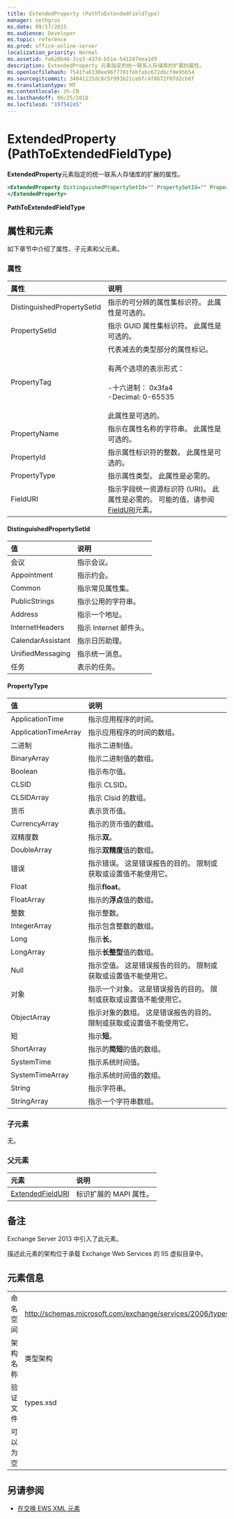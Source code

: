 ```yaml
---
title: ExtendedProperty (PathToExtendedFieldType)
manager: sethgros
ms.date: 09/17/2015
ms.audience: Developer
ms.topic: reference
ms.prod: office-online-server
localization_priority: Normal
ms.assetid: fa620b48-2ce3-437d-b51e-541247eea1d9
description: ExtendedProperty 元素指定的统一联系人存储库的扩展的属性。
ms.openlocfilehash: 7541fa6330ee96f7791febfabc672dbcf0e95b54
ms.sourcegitcommit: 34041125dc8c5f993b21cebfc4f8b72f0fd2cb6f
ms.translationtype: MT
ms.contentlocale: zh-CN
ms.lasthandoff: 06/25/2018
ms.locfileid: "19754245"
---
```

# <a name="extendedproperty-pathtoextendedfieldtype"></a>ExtendedProperty (PathToExtendedFieldType)

**ExtendedProperty**元素指定的统一联系人存储库的扩展的属性。 
  
```xml
<ExtendedProperty DistinguishedPropertySetId="" PropertySetId="" PropertyTag="" PropertyName="" PropertyId="" PropertyType="" FieldURI="">
</ExtendedProperty>
```

**PathToExtendedFieldType**

## <a name="attributes-and-elements"></a>属性和元素

如下章节中介绍了属性、子元素和父元素。
  
### <a name="attributes"></a>属性

|**属性**|**说明**|
|:-----|:-----|
|DistinguishedPropertySetId  <br/> |指示的可分辨的属性集标识符。 此属性是可选的。  <br/> |
|PropertySetId  <br/> |指示 GUID 属性集标识符。 此属性是可选的。  <br/> |
|PropertyTag  <br/> | 代表减去的类型部分的属性标记。<br/><br/>有两个选项的表示形式：  <br/><br/>-十六进制： 0x3fa4  <br/>-Decimal: 0-65535<br/><br/>  此属性是可选的。  <br/> |
|PropertyName  <br/> |指示在属性名称的字符串。 此属性是可选的。  <br/> |
|PropertyId  <br/> |指示属性标识符的整数。 此属性是可选的。  <br/> |
|PropertyType  <br/> |指示属性类型。 此属性是必需的。  <br/> |
|FieldURI  <br/> |指示字段统一资源标识符 (URI)。 此属性是必需的。 可能的值，请参阅[FieldURI](fielduri.md)元素。  <br/> |
   
#### <a name="distinguishedpropertysetid"></a>DistinguishedPropertySetId

|**值**|**说明**|
|:-----|:-----|
|会议  <br/> |指示会议。  <br/> |
|Appointment  <br/> |指示约会。  <br/> |
|Common  <br/> |指示常见属性集。  <br/> |
|PublicStrings  <br/> |指示公用的字符串。  <br/> |
|Address  <br/> |指示一个地址。  <br/> |
|InternetHeaders  <br/> |指示 Internet 邮件头。  <br/> |
|CalendarAssistant  <br/> |指示日历助理。  <br/> |
|UnifiedMessaging  <br/> |指示统一消息。  <br/> |
|任务  <br/> |表示的任务。  <br/> |
   
#### <a name="propertytype"></a>PropertyType

|**值**|**说明**|
|:-----|:-----|
|ApplicationTime  <br/> |指示应用程序的时间。  <br/> |
|ApplicationTimeArray  <br/> |指示应用程序的时间的数组。  <br/> |
|二进制  <br/> |指示二进制值。  <br/> |
|BinaryArray  <br/> |指示二进制值的数组。  <br/> |
|Boolean  <br/> |指示布尔值。  <br/> |
|CLSID  <br/> |指示 CLSID。  <br/> |
|CLSIDArray  <br/> |指示 Clsid 的数组。  <br/> |
|货币  <br/> |表示货币值。  <br/> |
|CurrencyArray  <br/> |指示的货币值的数组。  <br/> |
|双精度数  <br/> |指示**双**。  <br/> |
|DoubleArray  <br/> |指示**双精度**值的数组。  <br/> |
|错误  <br/> |指示错误。 这是错误报告的目的。 限制或获取或设置值不能使用它。  <br/> |
|Float  <br/> |指示**float**。  <br/> |
|FloatArray  <br/> |指示的**浮点**值的数组。  <br/> |
|整数  <br/> |指示整数。  <br/> |
|IntegerArray  <br/> |指示包含整数的数组。  <br/> |
|Long  <br/> |指示**长**。  <br/> |
|LongArray  <br/> |指示**长整型**值的数组。  <br/> |
|Null  <br/> |指示空值。 这是错误报告的目的。 限制或获取或设置值不能使用它。  <br/> |
|对象  <br/> |指示一个对象。 这是错误报告的目的。 限制或获取或设置值不能使用它。  <br/> |
|ObjectArray  <br/> |指示对象的数组。 这是错误报告的目的。 限制或获取或设置值不能使用它。  <br/> |
|短  <br/> |指示**短**。  <br/> |
|ShortArray  <br/> |指示的**简短**的值的数组。  <br/> |
|SystemTime  <br/> |指示系统时间值。  <br/> |
|SystemTimeArray  <br/> |指示系统时间值的数组。  <br/> |
|String  <br/> |指示字符串。  <br/> |
|StringArray  <br/> |指示一个字符串数组。  <br/> |
   
### <a name="child-elements"></a>子元素

无。
  
### <a name="parent-elements"></a>父元素

|**元素**|**说明**|
|:-----|:-----|
|[ExtendedFieldURI](extendedfielduri.md) <br/> |标识扩展的 MAPI 属性。  <br/> |
   
## <a name="remarks"></a>备注

Exchange Server 2013 中引入了此元素。
  
描述此元素的架构位于承载 Exchange Web Services 的 IIS 虚拟目录中。
  
## <a name="element-information"></a>元素信息

|||
|:-----|:-----|
|命名空间  <br/> |http://schemas.microsoft.com/exchange/services/2006/types  <br/> |
|架构名称  <br/> |类型架构  <br/> |
|验证文件  <br/> |types.xsd  <br/> |
|可以为空  <br/> ||
   
## <a name="see-also"></a>另请参阅

- [在交换 EWS XML 元素](ews-xml-elements-in-exchange.md)

